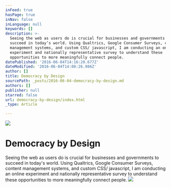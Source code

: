 ```yaml
---
inFeed: true
hasPage: true
inNav: false
inLanguage: null
keywords: []
description: >-
  Seeing the web as users do is crucial for businesses and governments to
  succeed in today’s world. Using Qualtrics, Google Consumer Surveys, content
  management systems, and custom CSS/ javascript, I am conducting an online
  experiment and nationally representative survey to understand these
  opportunities to more meaningfully connect people.
datePublished: '2016-06-04T14:16:20.677Z'
dateModified: '2016-06-04T14:08:26.986Z'
author: []
title: Democracy by Design
sourcePath: _posts/2016-06-04-democracy-by-design.md
authors: []
publisher: null
starred: false
url: democracy-by-design/index.html
_type: Article

---
```

![](https://the-grid-user-content.s3-us-west-2.amazonaws.com/5d05826e-66e4-4f0e-a79c-ce1d0baef824.jpg)

# Democracy by Design

Seeing the web as users do is crucial for businesses and governments to succeed in today's world. Using Qualtrics, Google Consumer Surveys, content management systems, and custom CSS/ javascript, I am conducting an online experiment and nationally representative survey to understand these opportunities to more meaningfully connect people.
![](https://the-grid-user-content.s3-us-west-2.amazonaws.com/16876b42-38b2-4d3d-82f1-0dde92233533.jpg)